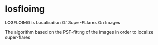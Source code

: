 # losfloimg
LOSFLOIMG is Localisation Of Super-FLlares On Images 

The algorithm based on the PSF-fitting of the images in order to localize super-flares 
